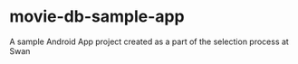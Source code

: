 # movie-db-sample-app
A sample Android App project created as a part of the selection process at Swan 
